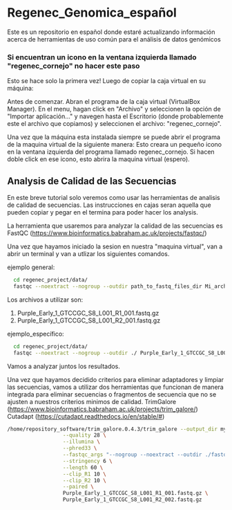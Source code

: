 # Regenec_Genomica_español
Este es un repositorio en español donde estaré actualizando información acerca de herramientas de uso común para el análisis de datos genómicos

### Si encuentran un icono en la ventana izquierda llamado "regenec_cornejo" no hacer este paso

Esto se hace solo la primera vez! Luego de copiar la caja virtual en su máquina:

Antes de comenzar. Abran el programa de la caja virtual (VirtualBox Manager). En el menu, hagan click en "Archivo" y seleccionen la opción de "Importar aplicación..." y navegen hasta el Escritorio (donde probablemente este el archivo que copiamos) y seleccionen el archivo: "regenec_cornejo".

Una vez que la máquina esta instalada siempre se puede abrir el programa de la maquina virtual de la siguiente manera:
Esto creara un pequeño icono en la ventana izquierda del programa llamado regenec_cornejo. Si hacen doble click en ese icono, esto abrira la maquina virtual (espero).

## Analysis de Calidad de las Secuencias

En este breve tutorial solo veremos como usar las herramientas de analisis de calidad de secuencias.
Las instrucciones en cajas seran aquella que pueden copiar y pegar en el termina para poder hacer los analysis.

La herramienta que usaremos para analyzar la calidad de las secuencias es FastQC (https://www.bioinformatics.babraham.ac.uk/projects/fastqc/)

Una vez que hayamos iniciado la sesion en nuestra "maquina virtual", van a abrir un terminal y van a utlizar los siguientes comandos.

ejemplo general:
```bash
  cd regenec_project/data/
  fastqc --noextract --nogroup --outdir path_to_fastq_files_dir Mi_archivo.fastq.gz
```
Los archivos a utilizar son: 
  1.  Purple_Early_1_GTCCGC_S8_L001_R1_001.fastq.gz
  2.  Purple_Early_1_GTCCGC_S8_L001_R2_001.fastq.gz
  
ejemplo_específico:
```bash
  cd regenec_project/data/
  fastqc --noextract --nogroup --outdir ./ Purple_Early_1_GTCCGC_S8_L001_R1_001.fastq.gz
```
Vamos a analyzar juntos los resultados.

Una vez que hayamos decidido criterios para eliminar adaptadores y limpiar las secuencias, vamos a utilizar dos herramientas que funcionan de manera integrada para eliminar secuencias o fragmentos de secuencia que no se ajusten a nuestros criterios minimos de calidad.
TrimGalore (https://www.bioinformatics.babraham.ac.uk/projects/trim_galore/)
Cutadapt (https://cutadapt.readthedocs.io/en/stable/#)

```bash
/home/repository_software/trim_galore.0.4.3/trim_galore --output_dir my_trimed_data/ \
                  --quality 28 \
                  --illumina \
                  --phred33 \
                  --fastqc_args "--nogroup --noextract --outdir ./fastqc_postTrim" \
                  --stringency 6 \
                  --length 60 \
                  --clip_R1 10 \
                  --clip_R2 10 \
                  --paired \
                  Purple_Early_1_GTCCGC_S8_L001_R1_001.fastq.gz \
                  Purple_Early_1_GTCCGC_S8_L001_R2_002.fastq.gz
```

